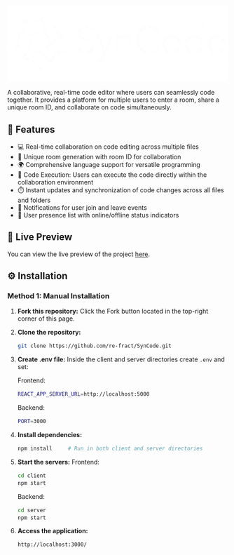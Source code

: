 ![logo](https://github.com/re-fract/SynCode/blob/main/client/public/syncode.png)

A collaborative, real-time code editor where users can seamlessly code together. It provides a platform for multiple users to enter a room, share a unique room ID, and collaborate on code simultaneously.

## 🔮 Features

- 💻 Real-time collaboration on code editing across multiple files
- 🚀 Unique room generation with room ID for collaboration
- 🌍 Comprehensive language support for versatile programming
- 🚀 Code Execution: Users can execute the code directly within the collaboration environment
- ⏱️ Instant updates and synchronization of code changes across all files and folders
- 📣 Notifications for user join and leave events
- 👥 User presence list with online/offline status indicators

## 🚀 Live Preview

You can view the live preview of the project [here](https://syn-code-one.vercel.app/).

## ⚙️ Installation

### Method 1: Manual Installation

1. **Fork this repository:** Click the Fork button located in the top-right corner of this page.
2. **Clone the repository:**
   ```bash
   git clone https://github.com/re-fract/SynCode.git
   ```
3. **Create .env file:**
   Inside the client and server directories create `.env` and set:

   Frontend:

   ```bash
   REACT_APP_SERVER_URL=http://localhost:5000
   ```

   Backend:

   ```bash
   PORT=3000
   ```

4. **Install dependencies:**
   ```bash
   npm install     # Run in both client and server directories
   ```
5. **Start the servers:**
   Frontend:
   ```bash
   cd client
   npm start
   ```
   Backend:
   ```bash
   cd server
   npm start
   ```
6. **Access the application:**
   ```bash
   http://localhost:3000/
   ```
